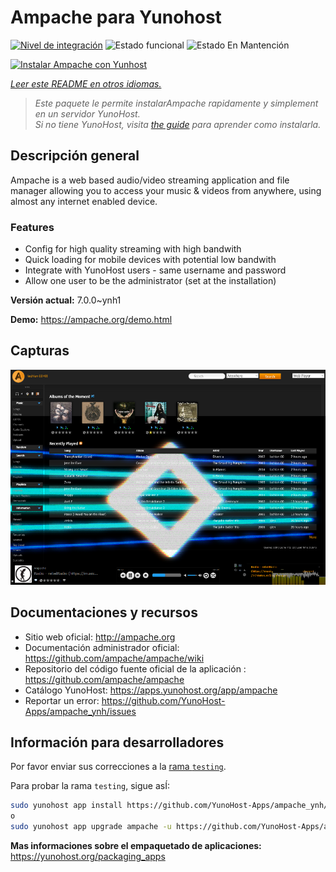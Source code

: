 <!--
Este archivo README esta generado automaticamente<https://github.com/YunoHost/apps/tree/master/tools/readme_generator>
No se debe editar a mano.
-->

# Ampache para Yunohost

[![Nivel de integración](https://dash.yunohost.org/integration/ampache.svg)](https://ci-apps.yunohost.org/ci/apps/ampache/) ![Estado funcional](https://ci-apps.yunohost.org/ci/badges/ampache.status.svg) ![Estado En Mantención](https://ci-apps.yunohost.org/ci/badges/ampache.maintain.svg)

[![Instalar Ampache con Yunhost](https://install-app.yunohost.org/install-with-yunohost.svg)](https://install-app.yunohost.org/?app=ampache)

*[Leer este README en otros idiomas.](./ALL_README.md)*

> *Este paquete le permite instalarAmpache rapidamente y simplement en un servidor YunoHost.*  
> *Si no tiene YunoHost, visita [the guide](https://yunohost.org/install) para aprender como instalarla.*

## Descripción general

Ampache is a web based audio/video streaming application and file manager allowing you to access your music & videos from anywhere, using almost any internet enabled device.

### Features

 * Config for high quality streaming with high bandwith
 * Quick loading for mobile devices with potential low bandwith
 * Integrate with YunoHost users - same username and password
 * Allow one user to be the administrator (set at the installation)

**Versión actual:** 7.0.0~ynh1

**Demo:** <https://ampache.org/demo.html>

## Capturas

![Captura de Ampache](./doc/screenshots/visualizer.png)

## Documentaciones y recursos

- Sitio web oficial: <http://ampache.org>
- Documentación administrador oficial: <https://github.com/ampache/ampache/wiki>
- Repositorio del código fuente oficial de la aplicación : <https://github.com/ampache/ampache>
- Catálogo YunoHost: <https://apps.yunohost.org/app/ampache>
- Reportar un error: <https://github.com/YunoHost-Apps/ampache_ynh/issues>

## Información para desarrolladores

Por favor enviar sus correcciones a la [rama `testing`](https://github.com/YunoHost-Apps/ampache_ynh/tree/testing).

Para probar la rama `testing`, sigue asÍ:

```bash
sudo yunohost app install https://github.com/YunoHost-Apps/ampache_ynh/tree/testing --debug
o
sudo yunohost app upgrade ampache -u https://github.com/YunoHost-Apps/ampache_ynh/tree/testing --debug
```

**Mas informaciones sobre el empaquetado de aplicaciones:** <https://yunohost.org/packaging_apps>
